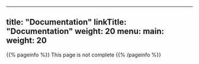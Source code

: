 
---
title: "Documentation"
linkTitle: "Documentation"
weight: 20
menu:
  main:
    weight: 20
---

{{% pageinfo %}}
This page is not complete
{{% /pageinfo %}}


